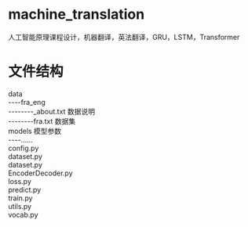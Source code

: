 # machine_translation
人工智能原理课程设计，机器翻译，英法翻译，GRU，LSTM，Transformer

# 文件结构  
data  
----fra_eng   
--------_about.txt    数据说明  
--------fra.txt       数据集   
models                模型参数    
----……    
config.py                    
dataset.py  
dataset.py  
EncoderDecoder.py  
loss.py  
predict.py  
train.py  
utils.py  
vocab.py   
